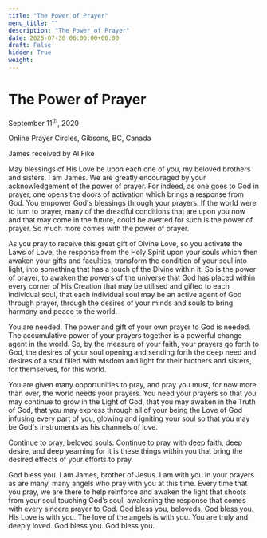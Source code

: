 ```yaml
---
title: "The Power of Prayer"
menu_title: ""
description: "The Power of Prayer"
date: 2025-07-30 06:00:00+00:00
draft: False
hidden: True
weight:
---
```

# The Power of Prayer

September 11<sup>th</sup>, 2020

Online Prayer Circles, Gibsons, BC, Canada

James received by Al Fike

May blessings of His Love be upon each one of you, my beloved brothers and sisters. I am James. We are greatly encouraged by your acknowledgement of the power of prayer. For indeed, as one goes to God in prayer, one opens the doors of activation which brings a response from God. You empower God's blessings through your prayers. If the world were to turn to prayer, many of the dreadful conditions that are upon you now and that may come in the future, could be averted for such is the power of prayer. So much more comes with the power of prayer.

As you pray to receive this great gift of Divine Love, so you activate the Laws of Love, the response from the Holy Spirit upon your souls which then awaken your gifts and faculties, transform the condition of your soul into light, into something that has a touch of the Divine within it. So is the power of prayer, to awaken the powers of the universe that God has placed within every corner of His Creation that may be utilised and gifted to each individual soul, that each individual soul may be an active agent of God through prayer, through the desires of your minds and souls to bring harmony and peace to the world.

You are needed. The power and gift of your own prayer to God is needed. The accumulative power of your prayers together is a powerful change agent in the world. So, by the measure of your faith, your prayers go forth to God, the desires of your soul opening and sending forth the deep need and desires of a soul filled with wisdom and light for their brothers and sisters, for themselves, for this world.

You are given many opportunities to pray, and pray you must, for now more than ever, the world needs your prayers. You need your prayers so that you may continue to grow in the Light of God, that you may awaken in the Truth of God, that you may express through all of your being the Love of God infusing every part of you, glowing and igniting your soul so that you may be God's instruments as his channels of love.

Continue to pray, beloved souls. Continue to pray with deep faith, deep desire, and deep yearning for it is these things within you that bring the desired effects of your efforts to pray.

God bless you. I am James, brother of Jesus. I am with you in your prayers as are many, many angels who pray with you at this time. Every time that you pray, we are there to help reinforce and awaken the light that shoots from your soul touching God’s soul, awakening the response that comes with every sincere prayer to God. God bless you, beloveds. God bless you. His Love is with you. The love of the angels is with you. You are truly and deeply loved. God bless you. God bless you.
